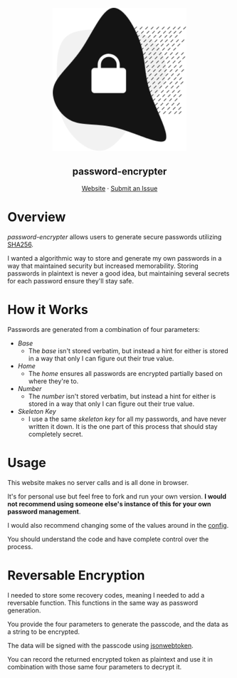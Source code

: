 <p align="center">
  <img src="https://raw.githubusercontent.com/andyruwruw/password-encrypter/main/src/assets/images/graphic.svg?token=ALDKK3UPWKXHGODNGMXSSLDA4N754" width="300px"></img>
</p>

<h2 align="center">
  password-encrypter
</h2>

<p align="center">
  <a href="https://vercel.com/andyruwruw/password">Website</a>
  ·
  <a href="https://github.com/andyruwruw/password-encrypter/issues/new/choose">Submit an Issue</a>
</p>

# Overview

*password-encrypter* allows users to generate secure passwords utilizing [SHA256](https://en.wikipedia.org/wiki/SHA-2).

I wanted a algorithmic way to store and generate my own passwords in a way that maintained security but increased memorability. Storing passwords in plaintext is never a good idea, but maintaining several secrets for each password ensure they'll stay safe.

# How it Works

Passwords are generated from a combination of four parameters:

- *Base*
  - The *base* isn't stored verbatim, but instead a hint for either is stored in a way that only I can figure out their true value.
- *Home*
  - The *home* ensures all passwords are encrypted partially based on where they're to.
- *Number*
  - The *number* isn't stored verbatim, but instead a hint for either is stored in a way that only I can figure out their true value.
- *Skeleton Key*
  - I use a the same *skeleton key* for all my passwords, and have never written it down. It is the one part of this process that should stay completely secret.

# Usage


This website makes no server calls and is all done in browser.

It's for personal use but feel free to fork and run your own version. **I would not recommend using someone else's instance of this for your own password management**.

I would also recommend changing some of the values around in the [config](https://github.com/andyruwruw/password-encrypter/blob/main/src/config/index.ts).

You should understand the code and have complete control over the process.

# Reversable Encryption

I needed to store some recovery codes, meaning I needed to add a reversable function. This functions in the same way as password generation.

You provide the four parameters to generate the passcode, and the data as a string to be encrypted.

The data will be signed with the passcode using [jsonwebtoken](https://www.npmjs.com/package/jsonwebtoken).

You can record the returned encrypted token as plaintext and use it in combination with those same four parameters to decrypt it.
